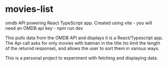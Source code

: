 # movies-list
omdb API powering React TypeScript app.
Created using vite - you will need an OMDB api key - 
npm run dev

This pulls data from the OMDB API and displays it is a React/Typescript app. The Api call asks for only movies with batman in the title )to limit the length of the returnd response), and allows the user to sort them in various ways.

This is a personal project to experiment with fetching and displaying data.
